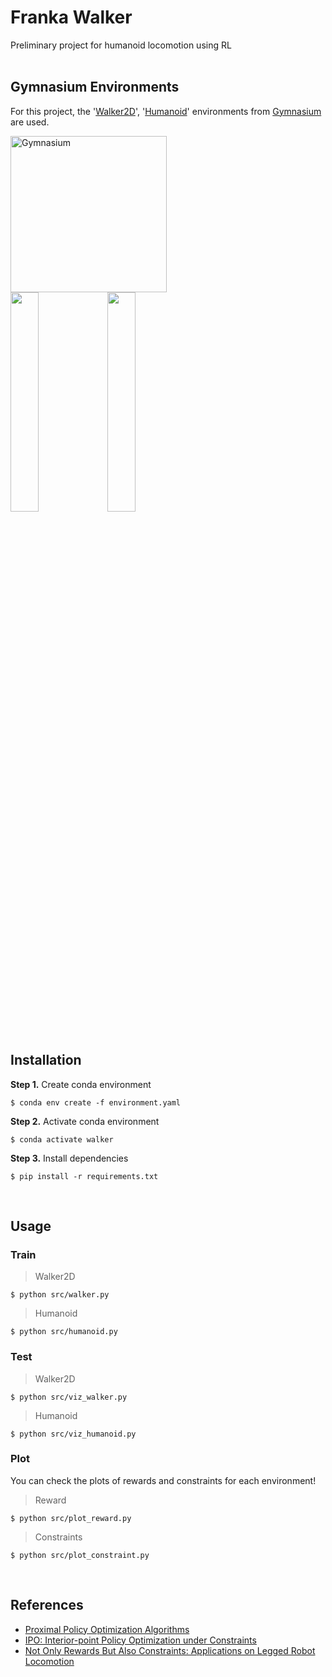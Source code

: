 # Franka Walker
Preliminary project for humanoid locomotion using RL
</br></br>

## Gymnasium Environments
For this project, the '[Walker2D](https://gymnasium.farama.org/environments/mujoco/walker2d/)', '[Humanoid](https://gymnasium.farama.org/environments/mujoco/humanoid/)' environments from [Gymnasium](https://gymnasium.farama.org/) are used.

<a href="https://gymnasium.farama.org/_images/gymnasium-text.png">
  <img src="https://gymnasium.farama.org/_images/gymnasium-text.png" alt="Gymnasium" style="width: 250px; height: auto;"/>
</a>
</br>

<img src="https://github.com/user-attachments/assets/cb9fe43d-a024-4212-8e44-383165a56c19" width="30%"/>
<img src="https://github.com/user-attachments/assets/ccfbfded-d52c-4a3d-af64-eac77a5689e3" width="30%"/>
</br></br>

## Installation
__Step 1.__ Create conda environment
```shell
$ conda env create -f environment.yaml
```
__Step 2.__ Activate conda environment
```shell
$ conda activate walker
```
__Step 3.__ Install dependencies
``` shell
$ pip install -r requirements.txt
```
</br>

## Usage
### Train
> Walker2D
``` shell
$ python src/walker.py
```
> Humanoid
``` shell
$ python src/humanoid.py
```
### Test
> Walker2D
``` shell
$ python src/viz_walker.py
```
> Humanoid
``` shell
$ python src/viz_humanoid.py
```
### Plot
You can check the plots of rewards and constraints for each environment!
> Reward
``` shell
$ python src/plot_reward.py
```
> Constraints
``` shell
$ python src/plot_constraint.py
```

</br>

## References
- [Proximal Policy Optimization Algorithms](https://arxiv.org/abs/1707.06347)
- [IPO: Interior-point Policy Optimization under Constraints](https://arxiv.org/abs/1910.09615)
- [Not Only Rewards But Also Constraints: Applications on Legged Robot Locomotion](https://arxiv.org/abs/2308.12517)
